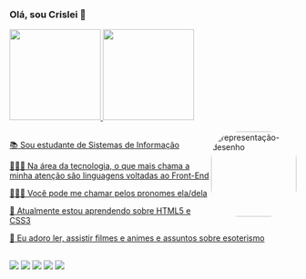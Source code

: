 ### Olá, sou Crislei 💫

<div align="justify">
  <a href="https://github.com/Akislis">
  <img height="160em" src="https://github-readme-stats.vercel.app/api?username=Akislis&show_icons=true&theme=react&include_all_commits=true&count_private=true"/>
  <img height="160em" src="https://github-readme-stats.vercel.app/api/top-langs/?username=Akislis&layout=compact&langs_count=7&theme=react"/>
</div>
</br>
<img align="right" alt="representação-desenho" height="150" style="border-radius:50px;" src="https://pbs.twimg.com/media/FPLnJxYX0AkS8G9?format=png&name=small">

📚 Sou estudante de Sistemas de Informação

👩🏽‍💻 Na área da tecnologia, o que mais chama a minha atenção são linguagens voltadas ao Front-End

🧙🏽‍♀️ Você pode me chamar pelos pronomes ela/dela

🎑 Atualmente estou aprendendo sobre HTML5 e CSS3

🎨 Eu adoro ler, assistir filmes e animes e assuntos sobre esoterismo

</br>
<div> 
  <a href="https://www.instagram.com/aki_liis/" target="_blank"><img src="https://img.shields.io/badge/-Instagram-%23E4405F?style=for-the-badge&logo=instagram&logoColor=white" target="_blank"></a>
  <a href = "mailto:crislei.barreto.lisboa@gmail.com"><img src="https://img.shields.io/badge/-Gmail-%23333?style=for-the-badge&logo=gmail&logoColor=white" target="_blank"></a>
  <a href="https://www.linkedin.com/in/crislei-lisboa-baa645161/" target="_blank"><img src="https://img.shields.io/badge/-LinkedIn-%230077B5?style=for-the-badge&logo=linkedin&logoColor=white" target="_blank"></a> 
  <a href = "https://open.spotify.com/user/criis_lisboa"><img src="https://img.shields.io/badge/Spotify-1ED760?&style=for-the-badge&logo=spotify&logoColor=white" target="_blank"></a>
   <a href="https://steamcommunity.com/id/Akislis/" target="_blank"><img src="https://img.shields.io/badge/Steam-000000?style=for-the-badge&logo=steam&logoColor=white" target="_blank"></a>
  </div>
